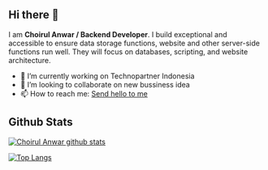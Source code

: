 ## Hi there 👋

<!--
**choirulanwarr/choirulanwarr** is a ✨ _special_ ✨ repository because its `README.md` (this file) appears on your GitHub profile.

Here are some ideas to get you started:

- 🔭 I’m currently working on ...
- 🌱 I’m currently learning ...
- 👯 I’m looking to collaborate on ...
- 🤔 I’m looking for help with ...
- 💬 Ask me about ...
- 📫 How to reach me: ...
- 😄 Pronouns: ...
- ⚡ Fun fact: ...
-->

I am **Choirul Anwar / Backend Developer**. I build exceptional and accessible to ensure data storage functions, website and other server-side functions run well. They will focus on databases, scripting, and website architecture.

- 🔭 I’m currently working on Technopartner Indonesia
- 👯 I’m looking to collaborate on new bussiness idea
- 📫 How to reach me: [Send hello to me](mailto:find.anwar@gmail.com?subject=[GitHub]%20Hello%20Anwar)

## Github Stats

[![Choirul Anwar github stats](https://github-readme-stats.vercel.app/api?username=choirulanwarr&show_icons=true&theme=onedark)](https://github.com/choirulanwarr)

[![Top Langs](https://github-readme-stats.vercel.app/api/top-langs/?username=choirulanwarr&layout=compact)](https://github.com/choirulanwarr)
